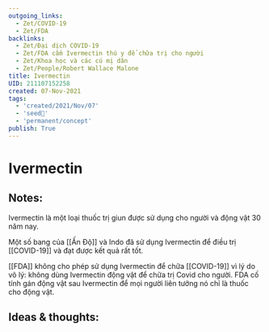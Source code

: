 ```yaml
---
outgoing_links:
  - Zet/COVID-19
  - Zet/FDA
backlinks:
  - Zet/Đại dịch COVID-19
  - Zet/FDA cấm Ivermectin thú y để chữa trị cho người
  - Zet/Khoa học và các cú mị dân
  - Zet/People/Robert Wallace Malone
title: Ivermectin
UID: 211107152258
created: 07-Nov-2021
tags:
  - 'created/2021/Nov/07'
  - 'seed🥜'
  - 'permanent/concept'
publish: True
---
```

# Ivermectin

## Notes:
Ivermectin là một loại thuốc trị giun được sử dụng cho người và động vật 30 năm nay.

Một số bang của [[Ấn Độ]] và Indo đã sử dụng Ivermectin để điều trị [[COVID-19]] và đạt được kết quả rất tốt.

[[FDA]] không cho phép sử dụng Ivermectin để chữa [[COVID-19]] vì lý do vô lý: không dùng Ivermectin động vật để chữa trị Covid cho người. FDA cố tính gán động vật sau Ivermectin để mọi người liên tưởng nó chỉ là thuốc cho động vật.

## Ideas & thoughts:


